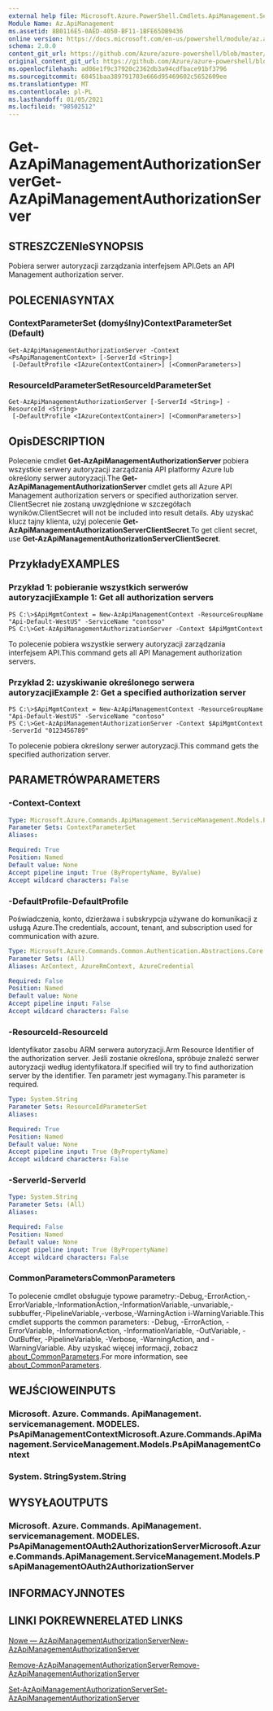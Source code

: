 ```yaml
---
external help file: Microsoft.Azure.PowerShell.Cmdlets.ApiManagement.ServiceManagement.dll-Help.xml
Module Name: Az.ApiManagement
ms.assetid: 8B0116E5-0AED-4050-BF11-1BFE65DB9436
online version: https://docs.microsoft.com/en-us/powershell/module/az.apimanagement/get-azapimanagementauthorizationserver
schema: 2.0.0
content_git_url: https://github.com/Azure/azure-powershell/blob/master/src/ApiManagement/ApiManagement/help/Get-AzApiManagementAuthorizationServer.md
original_content_git_url: https://github.com/Azure/azure-powershell/blob/master/src/ApiManagement/ApiManagement/help/Get-AzApiManagementAuthorizationServer.md
ms.openlocfilehash: ad06e1f9c37920c2362db3a94cdfbace91bf3796
ms.sourcegitcommit: 68451baa389791703e666d95469602c5652609ee
ms.translationtype: MT
ms.contentlocale: pl-PL
ms.lasthandoff: 01/05/2021
ms.locfileid: "98502512"
---
```

# <span data-ttu-id="2c3aa-101">Get-AzApiManagementAuthorizationServer</span><span class="sxs-lookup"><span data-stu-id="2c3aa-101">Get-AzApiManagementAuthorizationServer</span></span>

## <span data-ttu-id="2c3aa-102">STRESZCZENIe</span><span class="sxs-lookup"><span data-stu-id="2c3aa-102">SYNOPSIS</span></span>
<span data-ttu-id="2c3aa-103">Pobiera serwer autoryzacji zarządzania interfejsem API.</span><span class="sxs-lookup"><span data-stu-id="2c3aa-103">Gets an API Management authorization server.</span></span>

## <span data-ttu-id="2c3aa-104">POLECENIA</span><span class="sxs-lookup"><span data-stu-id="2c3aa-104">SYNTAX</span></span>

### <span data-ttu-id="2c3aa-105">ContextParameterSet (domyślny)</span><span class="sxs-lookup"><span data-stu-id="2c3aa-105">ContextParameterSet (Default)</span></span>
```
Get-AzApiManagementAuthorizationServer -Context <PsApiManagementContext> [-ServerId <String>]
 [-DefaultProfile <IAzureContextContainer>] [<CommonParameters>]
```

### <span data-ttu-id="2c3aa-106">ResourceIdParameterSet</span><span class="sxs-lookup"><span data-stu-id="2c3aa-106">ResourceIdParameterSet</span></span>
```
Get-AzApiManagementAuthorizationServer [-ServerId <String>] -ResourceId <String>
 [-DefaultProfile <IAzureContextContainer>] [<CommonParameters>]
```

## <span data-ttu-id="2c3aa-107">Opis</span><span class="sxs-lookup"><span data-stu-id="2c3aa-107">DESCRIPTION</span></span>
<span data-ttu-id="2c3aa-108">Polecenie cmdlet **Get-AzApiManagementAuthorizationServer** pobiera wszystkie serwery autoryzacji zarządzania API platformy Azure lub określony serwer autoryzacji.</span><span class="sxs-lookup"><span data-stu-id="2c3aa-108">The **Get-AzApiManagementAuthorizationServer** cmdlet gets all Azure API Management authorization servers or specified authorization server.</span></span>
<span data-ttu-id="2c3aa-109">ClientSecret nie zostaną uwzględnione w szczegółach wyników.</span><span class="sxs-lookup"><span data-stu-id="2c3aa-109">ClientSecret will not be included into result details.</span></span> <span data-ttu-id="2c3aa-110">Aby uzyskać klucz tajny klienta, użyj polecenie **Get-AzApiManagementAuthorizationServerClientSecret**.</span><span class="sxs-lookup"><span data-stu-id="2c3aa-110">To get client secret, use **Get-AzApiManagementAuthorizationServerClientSecret**.</span></span>

## <span data-ttu-id="2c3aa-111">Przykłady</span><span class="sxs-lookup"><span data-stu-id="2c3aa-111">EXAMPLES</span></span>

### <span data-ttu-id="2c3aa-112">Przykład 1: pobieranie wszystkich serwerów autoryzacji</span><span class="sxs-lookup"><span data-stu-id="2c3aa-112">Example 1: Get all authorization servers</span></span>
```
PS C:\>$ApiMgmtContext = New-AzApiManagementContext -ResourceGroupName "Api-Default-WestUS" -ServiceName "contoso"
PS C:\>Get-AzApiManagementAuthorizationServer -Context $ApiMgmtContext
```

<span data-ttu-id="2c3aa-113">To polecenie pobiera wszystkie serwery autoryzacji zarządzania interfejsem API.</span><span class="sxs-lookup"><span data-stu-id="2c3aa-113">This command gets all API Management authorization servers.</span></span>

### <span data-ttu-id="2c3aa-114">Przykład 2: uzyskiwanie określonego serwera autoryzacji</span><span class="sxs-lookup"><span data-stu-id="2c3aa-114">Example 2: Get a specified authorization server</span></span>
```
PS C:\>$ApiMgmtContext = New-AzApiManagementContext -ResourceGroupName "Api-Default-WestUS" -ServiceName "contoso"
PS C:\>Get-AzApiManagementAuthorizationServer -Context $ApiMgmtContext -ServerId "0123456789"
```

<span data-ttu-id="2c3aa-115">To polecenie pobiera określony serwer autoryzacji.</span><span class="sxs-lookup"><span data-stu-id="2c3aa-115">This command gets the specified authorization server.</span></span>

## <span data-ttu-id="2c3aa-116">PARAMETRÓW</span><span class="sxs-lookup"><span data-stu-id="2c3aa-116">PARAMETERS</span></span>

### <span data-ttu-id="2c3aa-117">-Context</span><span class="sxs-lookup"><span data-stu-id="2c3aa-117">-Context</span></span>

```yaml
Type: Microsoft.Azure.Commands.ApiManagement.ServiceManagement.Models.PsApiManagementContext
Parameter Sets: ContextParameterSet
Aliases:

Required: True
Position: Named
Default value: None
Accept pipeline input: True (ByPropertyName, ByValue)
Accept wildcard characters: False
```

### <span data-ttu-id="2c3aa-118">-DefaultProfile</span><span class="sxs-lookup"><span data-stu-id="2c3aa-118">-DefaultProfile</span></span>
<span data-ttu-id="2c3aa-119">Poświadczenia, konto, dzierżawa i subskrypcja używane do komunikacji z usługą Azure.</span><span class="sxs-lookup"><span data-stu-id="2c3aa-119">The credentials, account, tenant, and subscription used for communication with azure.</span></span>

```yaml
Type: Microsoft.Azure.Commands.Common.Authentication.Abstractions.Core.IAzureContextContainer
Parameter Sets: (All)
Aliases: AzContext, AzureRmContext, AzureCredential

Required: False
Position: Named
Default value: None
Accept pipeline input: False
Accept wildcard characters: False
```

### <span data-ttu-id="2c3aa-120">-ResourceId</span><span class="sxs-lookup"><span data-stu-id="2c3aa-120">-ResourceId</span></span>
<span data-ttu-id="2c3aa-121">Identyfikator zasobu ARM serwera autoryzacji.</span><span class="sxs-lookup"><span data-stu-id="2c3aa-121">Arm Resource Identifier of the authorization server.</span></span> <span data-ttu-id="2c3aa-122">Jeśli zostanie określona, spróbuje znaleźć serwer autoryzacji według identyfikatora.</span><span class="sxs-lookup"><span data-stu-id="2c3aa-122">If specified will try to find authorization server by the identifier.</span></span> <span data-ttu-id="2c3aa-123">Ten parametr jest wymagany.</span><span class="sxs-lookup"><span data-stu-id="2c3aa-123">This parameter is required.</span></span>

```yaml
Type: System.String
Parameter Sets: ResourceIdParameterSet
Aliases:

Required: True
Position: Named
Default value: None
Accept pipeline input: True (ByPropertyName)
Accept wildcard characters: False
```

### <span data-ttu-id="2c3aa-124">-ServerId</span><span class="sxs-lookup"><span data-stu-id="2c3aa-124">-ServerId</span></span>
```yaml
Type: System.String
Parameter Sets: (All)
Aliases:

Required: False
Position: Named
Default value: None
Accept pipeline input: True (ByPropertyName)
Accept wildcard characters: False
```

### <span data-ttu-id="2c3aa-125">CommonParameters</span><span class="sxs-lookup"><span data-stu-id="2c3aa-125">CommonParameters</span></span>
<span data-ttu-id="2c3aa-126">To polecenie cmdlet obsługuje typowe parametry:-Debug,-ErrorAction,-ErrorVariable,-InformationAction,-InformationVariable,-unvariable,-subbuffer,-PipelineVariable,-verbose,-WarningAction i-WarningVariable.</span><span class="sxs-lookup"><span data-stu-id="2c3aa-126">This cmdlet supports the common parameters: -Debug, -ErrorAction, -ErrorVariable, -InformationAction, -InformationVariable, -OutVariable, -OutBuffer, -PipelineVariable, -Verbose, -WarningAction, and -WarningVariable.</span></span> <span data-ttu-id="2c3aa-127">Aby uzyskać więcej informacji, zobacz [about_CommonParameters](http://go.microsoft.com/fwlink/?LinkID=113216).</span><span class="sxs-lookup"><span data-stu-id="2c3aa-127">For more information, see [about_CommonParameters](http://go.microsoft.com/fwlink/?LinkID=113216).</span></span>

## <span data-ttu-id="2c3aa-128">WEJŚCIOWE</span><span class="sxs-lookup"><span data-stu-id="2c3aa-128">INPUTS</span></span>

### <span data-ttu-id="2c3aa-129">Microsoft. Azure. Commands. ApiManagement. servicemanagement. MODELES. PsApiManagementContext</span><span class="sxs-lookup"><span data-stu-id="2c3aa-129">Microsoft.Azure.Commands.ApiManagement.ServiceManagement.Models.PsApiManagementContext</span></span>

### <span data-ttu-id="2c3aa-130">System. String</span><span class="sxs-lookup"><span data-stu-id="2c3aa-130">System.String</span></span>

## <span data-ttu-id="2c3aa-131">WYSYŁA</span><span class="sxs-lookup"><span data-stu-id="2c3aa-131">OUTPUTS</span></span>

### <span data-ttu-id="2c3aa-132">Microsoft. Azure. Commands. ApiManagement. servicemanagement. MODELES. PsApiManagementOAuth2AuthorizationServer</span><span class="sxs-lookup"><span data-stu-id="2c3aa-132">Microsoft.Azure.Commands.ApiManagement.ServiceManagement.Models.PsApiManagementOAuth2AuthorizationServer</span></span>

## <span data-ttu-id="2c3aa-133">INFORMACYJN</span><span class="sxs-lookup"><span data-stu-id="2c3aa-133">NOTES</span></span>

## <span data-ttu-id="2c3aa-134">LINKI POKREWNE</span><span class="sxs-lookup"><span data-stu-id="2c3aa-134">RELATED LINKS</span></span>

[<span data-ttu-id="2c3aa-135">Nowe — AzApiManagementAuthorizationServer</span><span class="sxs-lookup"><span data-stu-id="2c3aa-135">New-AzApiManagementAuthorizationServer</span></span>](./New-AzApiManagementAuthorizationServer.md)

[<span data-ttu-id="2c3aa-136">Remove-AzApiManagementAuthorizationServer</span><span class="sxs-lookup"><span data-stu-id="2c3aa-136">Remove-AzApiManagementAuthorizationServer</span></span>](./Remove-AzApiManagementAuthorizationServer.md)

[<span data-ttu-id="2c3aa-137">Set-AzApiManagementAuthorizationServer</span><span class="sxs-lookup"><span data-stu-id="2c3aa-137">Set-AzApiManagementAuthorizationServer</span></span>](./Set-AzApiManagementAuthorizationServer.md)



